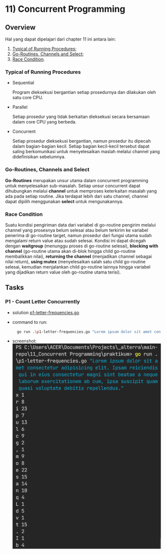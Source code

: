 # 11) Concurrent Programming

## Overview

Hal yang dapat dipelajari dari chapter 11 ini antara lain:

1. [Typical of Running Procedures](#typical-of-running-procedures);
2. [Go-Routines, Channels and Select](#go-routines-channels-and-select);
3. [Race Condition](#race-condition).

### Typical of Running Procedures

- Sequential
  
  Program dieksekusi bergantian setiap prosedurnya dan dilakukan oleh satu core CPU.
  
- Parallel

  Setiap prosedur yang tidak berkaitan dieksekusi secara bersamaan dalam core CPU yang berbeda.

- Concurrent
  
  Setiap prosedur dieksekusi bergantian, namun prosedur itu dipecah dalam bagian-bagian kecil. Setiap bagian kecil-kecil tersebut dapat saling berkomunikasi untuk menyelesaikan maslah melalui channel yang didefinisikan sebelumnya.

### Go-Routines, Channels and Select

**Go-Routines** merupakan unsur utama dalam concurrent programming untuk menyelesaikan sub-masalah. Setiap unsur concurrent dapat dihubungkan melalui **channel** untuk memproses keterkaitan masalah yang ada pada setiap routine. Jika terdapat lebih dari satu channel, channel dapat dipilih menggunakan **select** untuk mengunakannya.

### Race Condition

Suatu kondisi pengiriman data dari variabel di go-routine pengirim melalui channel yang prosesnya belum selesai atau belum terkirim ke variabel penerima di go-routine target, namun prosedur dari fungsi utama sudah mengalami return value atau sudah selesai. Kondisi ini dapat dicegah dengan **waitgroup** (menunggu proses di go-routine selesai), **blocking with channel** (go-routine utama akan di-blok hingga child go-routine membalikkan nilai), **returning the channel** (menjadikan channel sebagai nilai return), **using mutex** (menyelesaikan salah satu child go-routine selesai, kemudian menjalankan child go-routine lainnya hingga variabel yang dijadikan return value oleh go-routine utama terisi).

## Tasks

### P1 - Count Letter Concurrently

- solution [p1-letter-frequencies.go](praktikum/p1-letter-frequencies.go)
- command to run:

  ```bash
    go run .\p1-letter-frequencies.go "Lorem ipsum dolor sit amet consectetur adipisicing elit. Ipsam reiciendis qui in eius consectetur magni sint beatae a neque laborum exercitationem ab cum, ipsa suscipit quam quasi voluptate debitis repellendus."
  ```

- screenshot: ![p1-letter-frequencies.go](screenshots/p1-letter-frequencies.png)
